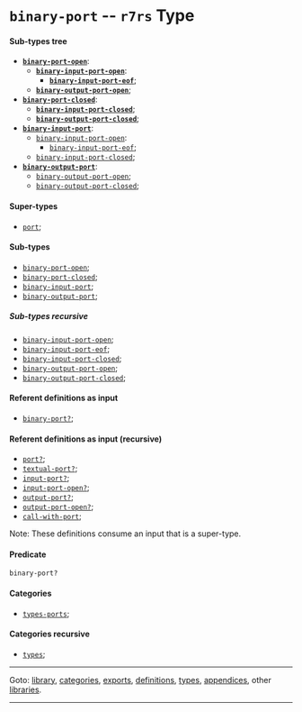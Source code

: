 

<a id='type__r7rs__binary-port'></a>

# `binary-port` -- `r7rs` Type


<a id='type__r7rs__binary-port__sub-types-tree'></a>

#### Sub-types tree

* **[`binary-port-open`](../../r7rs/types/binary-port-open.md#type__r7rs__binary-port-open)**:
  * **[`binary-input-port-open`](../../r7rs/types/binary-input-port-open.md#type__r7rs__binary-input-port-open)**:
    * **[`binary-input-port-eof`](../../r7rs/types/binary-input-port-eof.md#type__r7rs__binary-input-port-eof)**;
  * **[`binary-output-port-open`](../../r7rs/types/binary-output-port-open.md#type__r7rs__binary-output-port-open)**;
* **[`binary-port-closed`](../../r7rs/types/binary-port-closed.md#type__r7rs__binary-port-closed)**:
  * **[`binary-input-port-closed`](../../r7rs/types/binary-input-port-closed.md#type__r7rs__binary-input-port-closed)**;
  * **[`binary-output-port-closed`](../../r7rs/types/binary-output-port-closed.md#type__r7rs__binary-output-port-closed)**;
* **[`binary-input-port`](../../r7rs/types/binary-input-port.md#type__r7rs__binary-input-port)**:
  * [`binary-input-port-open`](../../r7rs/types/binary-input-port-open.md#type__r7rs__binary-input-port-open):
    * [`binary-input-port-eof`](../../r7rs/types/binary-input-port-eof.md#type__r7rs__binary-input-port-eof);
  * [`binary-input-port-closed`](../../r7rs/types/binary-input-port-closed.md#type__r7rs__binary-input-port-closed);
* **[`binary-output-port`](../../r7rs/types/binary-output-port.md#type__r7rs__binary-output-port)**:
  * [`binary-output-port-open`](../../r7rs/types/binary-output-port-open.md#type__r7rs__binary-output-port-open);
  * [`binary-output-port-closed`](../../r7rs/types/binary-output-port-closed.md#type__r7rs__binary-output-port-closed);


<a id='type__r7rs__binary-port__super-types'></a>

#### Super-types

 * [`port`](../../r7rs/types/port.md#type__r7rs__port);


<a id='type__r7rs__binary-port__sub-types'></a>

#### Sub-types

 * [`binary-port-open`](../../r7rs/types/binary-port-open.md#type__r7rs__binary-port-open);
 * [`binary-port-closed`](../../r7rs/types/binary-port-closed.md#type__r7rs__binary-port-closed);
 * [`binary-input-port`](../../r7rs/types/binary-input-port.md#type__r7rs__binary-input-port);
 * [`binary-output-port`](../../r7rs/types/binary-output-port.md#type__r7rs__binary-output-port);


<a id='type__r7rs__binary-port__sub-types-recursive'></a>

##### Sub-types recursive

 * [`binary-input-port-open`](../../r7rs/types/binary-input-port-open.md#type__r7rs__binary-input-port-open);
 * [`binary-input-port-eof`](../../r7rs/types/binary-input-port-eof.md#type__r7rs__binary-input-port-eof);
 * [`binary-input-port-closed`](../../r7rs/types/binary-input-port-closed.md#type__r7rs__binary-input-port-closed);
 * [`binary-output-port-open`](../../r7rs/types/binary-output-port-open.md#type__r7rs__binary-output-port-open);
 * [`binary-output-port-closed`](../../r7rs/types/binary-output-port-closed.md#type__r7rs__binary-output-port-closed);


<a id='type__r7rs__binary-port__referent-definitions-input'></a>

#### Referent definitions as input

 * [`binary-port?`](../../r7rs/definitions/binary-port_3f.md#definition__r7rs__binary-port_3f);


<a id='type__r7rs__binary-port__referent-definitions-input-recursive'></a>

#### Referent definitions as input (recursive)

 * [`port?`](../../r7rs/definitions/port_3f.md#definition__r7rs__port_3f);
 * [`textual-port?`](../../r7rs/definitions/textual-port_3f.md#definition__r7rs__textual-port_3f);
 * [`input-port?`](../../r7rs/definitions/input-port_3f.md#definition__r7rs__input-port_3f);
 * [`input-port-open?`](../../r7rs/definitions/input-port-open_3f.md#definition__r7rs__input-port-open_3f);
 * [`output-port?`](../../r7rs/definitions/output-port_3f.md#definition__r7rs__output-port_3f);
 * [`output-port-open?`](../../r7rs/definitions/output-port-open_3f.md#definition__r7rs__output-port-open_3f);
 * [`call-with-port`](../../r7rs/definitions/call-with-port.md#definition__r7rs__call-with-port);

Note:  These definitions consume an input that is a super-type.


<a id='type__r7rs__binary-port__predicate'></a>

#### Predicate

````
binary-port?
````


<a id='type__r7rs__binary-port__categories'></a>

#### Categories

 * [`types-ports`](../../r7rs/categories/types-ports.md#category__r7rs__types-ports);


<a id='type__r7rs__binary-port__categories-recursive'></a>

#### Categories recursive

 * [`types`](../../r7rs/categories/types.md#category__r7rs__types);

----

Goto: [library](../../r7rs/_index.md#library__r7rs), [categories](../../r7rs/categories/_index.md#toc__r7rs__categories), [exports](../../r7rs/exports/_index.md#toc__r7rs__exports), [definitions](../../r7rs/definitions/_index.md#toc__r7rs__definitions), [types](../../r7rs/types/_index.md#toc__r7rs__types), [appendices](../../r7rs/appendices/_index.md#toc__r7rs__appendices), other [libraries](../../_libraries.md#toc__libraries).

----

